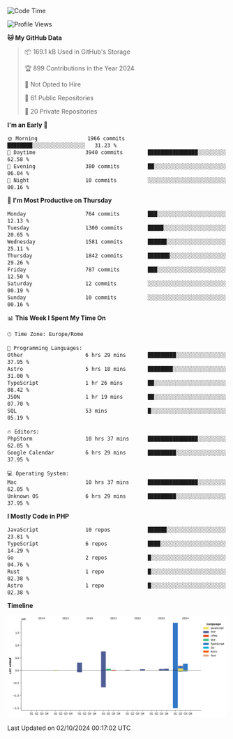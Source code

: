 <!--START_SECTION:waka-->
![Code Time](http://img.shields.io/badge/Code%20Time-5%2C345%20hrs%202%20mins-blue)

![Profile Views](http://img.shields.io/badge/Profile%20Views-0-blue)

**🐱 My GitHub Data** 

> 📦 169.1 kB Used in GitHub's Storage 
 > 
> 🏆 899 Contributions in the Year 2024
 > 
> 🚫 Not Opted to Hire
 > 
> 📜 61 Public Repositories 
 > 
> 🔑 20 Private Repositories 
 > 
**I'm an Early 🐤** 

```text
🌞 Morning                1966 commits        ████████░░░░░░░░░░░░░░░░░   31.23 % 
🌆 Daytime                3940 commits        ████████████████░░░░░░░░░   62.58 % 
🌃 Evening                380 commits         ██░░░░░░░░░░░░░░░░░░░░░░░   06.04 % 
🌙 Night                  10 commits          ░░░░░░░░░░░░░░░░░░░░░░░░░   00.16 % 
```
📅 **I'm Most Productive on Thursday** 

```text
Monday                   764 commits         ███░░░░░░░░░░░░░░░░░░░░░░   12.13 % 
Tuesday                  1300 commits        █████░░░░░░░░░░░░░░░░░░░░   20.65 % 
Wednesday                1581 commits        ██████░░░░░░░░░░░░░░░░░░░   25.11 % 
Thursday                 1842 commits        ███████░░░░░░░░░░░░░░░░░░   29.26 % 
Friday                   787 commits         ███░░░░░░░░░░░░░░░░░░░░░░   12.50 % 
Saturday                 12 commits          ░░░░░░░░░░░░░░░░░░░░░░░░░   00.19 % 
Sunday                   10 commits          ░░░░░░░░░░░░░░░░░░░░░░░░░   00.16 % 
```


📊 **This Week I Spent My Time On** 

```text
🕑︎ Time Zone: Europe/Rome

💬 Programming Languages: 
Other                    6 hrs 29 mins       █████████░░░░░░░░░░░░░░░░   37.95 % 
Astro                    5 hrs 18 mins       ████████░░░░░░░░░░░░░░░░░   31.00 % 
TypeScript               1 hr 26 mins        ██░░░░░░░░░░░░░░░░░░░░░░░   08.42 % 
JSON                     1 hr 19 mins        ██░░░░░░░░░░░░░░░░░░░░░░░   07.70 % 
SQL                      53 mins             █░░░░░░░░░░░░░░░░░░░░░░░░   05.19 % 

🔥 Editors: 
PhpStorm                 10 hrs 37 mins      ████████████████░░░░░░░░░   62.05 % 
Google Calendar          6 hrs 29 mins       █████████░░░░░░░░░░░░░░░░   37.95 % 

💻 Operating System: 
Mac                      10 hrs 37 mins      ████████████████░░░░░░░░░   62.05 % 
Unknown OS               6 hrs 29 mins       █████████░░░░░░░░░░░░░░░░   37.95 % 
```

**I Mostly Code in PHP** 

```text
JavaScript               10 repos            ██████░░░░░░░░░░░░░░░░░░░   23.81 % 
TypeScript               6 repos             ████░░░░░░░░░░░░░░░░░░░░░   14.29 % 
Go                       2 repos             █░░░░░░░░░░░░░░░░░░░░░░░░   04.76 % 
Rust                     1 repo              █░░░░░░░░░░░░░░░░░░░░░░░░   02.38 % 
Astro                    1 repo              █░░░░░░░░░░░░░░░░░░░░░░░░   02.38 % 
```



**Timeline**

![Lines of Code chart](https://raw.githubusercontent.com/frnwtr/frnwtr/main/assets/bar_graph.png)


 Last Updated on 02/10/2024 00:17:02 UTC
<!--END_SECTION:waka-->